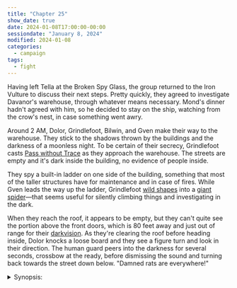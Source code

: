 ```yaml
---
title: "Chapter 25"
show_date: true
date: 2024-01-08T17:00:00-00:00
sessiondate: "January 8, 2024"
modified: 2024-01-08
categories:
  - campaign
tags:
  - fight
---
```


Having left Tella at the Broken Spy Glass, the group returned to the Iron Vulture to discuss
their next steps. Pretty quickly, they agreed to investigate Davanor's warehouse, through
whatever means necessary. Mond's dinner hadn't agreed with him, so he decided to stay on the
ship, watching from the crow's nest, in case something went awry.

Around 2 AM, Dolor, Grindlefoot, Bilwin, and Gven make their way to the warehouse. They stick
to the shadows thrown by the buildings and the darkness of a moonless night. To be certain of
their secrecy, Grindlefoot casts [Pass without Trace](https://www.dndbeyond.com/spells/pass-without-trace)
as they approach the warehouse. The streets are empty and it's dark inside the building, no
evidence of people inside.

They spy a built-in ladder on one side of the building, something that most of the taller
structures have for maintenance and in case of fires. While Gven leads the way up the ladder,
Grindlefoot [wild shapes](https://www.dndbeyond.com/posts/635-druid-101-wild-shape-guide) into
a [giant spider](https://www.dndbeyond.com/monsters/16895-giant-spider)—that seems useful
for silently climbing things and investigating in the dark.

When they reach the roof, it appears to be empty, but they can't quite see the portion above
the front doors, which is 80 feet away and just out of range for their
[darkvision](https://roleplayersrespite.com/darkvision-5e). As they're clearing the roof before
heading inside, Dolor knocks a loose board and they see a figure turn and look in their direction.
The human guard peers into the darkness for several seconds, crossbow at the ready, before
dismissing the sound and turning back towards the street down below. "Damned rats are everywhere!"




<details><summary>Synopsis:</summary>

Leaving Mond on the Iron Vulture, suffering from something afflicting his guts,
the adventurers go to the warehouse at 2 AM. Seeing no lights inside, they climb a makeshift
ladder to the roof. Grindlefoot wild shapes into a giant spider, easily climbing the building
walls. The group surprises a human guard, subdues them with spider's webbing, and knocks
them unconscious.

Descending into the warehouse through the trapdoor, Grindlefoot's giant spider gets stuck and
Gven and Dolor help push him through. Casting webbing as he falls, Grindlefoot catches himself
only a few feet from the floor and certain injury. They find the warehouse empty of people and
begin their investigation in the office. 

In the office, they discover detailed ledgers of the shipments coming to and from the warehouse,
including some from Amonah with the letter "P" noted next to them. Gven notices that the ledgers
trackl arrival date, number of crates, origin, and an initial. The most recent time a T is listed
is 2 weeks ago—T for her brother, Torp. Looking in the desk drawer, Dolor notices a piece
of paper with a symbol on it that looks like a skewed W inside a circle.

![Holy symbol discovered in warehouse](/dnd/assets/images/ch25-holy-symbol.png){: .align-center }

<!--

/\   \     /
  |  |    /
  | /    /
  |/____/

-->

In the center of the warehouse, Grindlefoot has discovered a half-opened crate with several
different sized coins and medallions. Bilwin realizes that they're holy symbols—and are highly
illegal since the Conflict. They leave the warehouse, undiscovered and with the unconscious
guard wrapped up in a spider's web. Return to the Iron Vulture for a long rest.

</details>




<!-- em dash: — | kebyoard shortcut = Option + Shift + Dash (-) -->
<!-- https://oatcookies.neocities.org/dndmoney to convert copper, silver, gold, and more into CP -->
